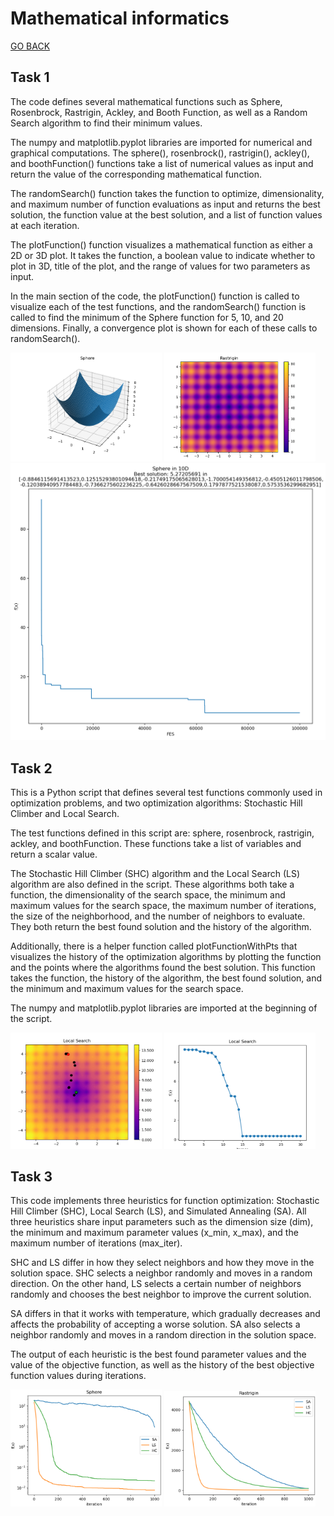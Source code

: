 # Mathematical informatics

[GO BACK](https://github.com/0xMartin/UTB-FAI-programs)

## Task 1
The code defines several mathematical functions such as Sphere, Rosenbrock, Rastrigin, Ackley, and Booth Function, as well as a Random Search algorithm to find their minimum values.

The numpy and matplotlib.pyplot libraries are imported for numerical and graphical computations. The sphere(), rosenbrock(), rastrigin(), ackley(), and boothFunction() functions take a list of numerical values as input and return the value of the corresponding mathematical function.

The randomSearch() function takes the function to optimize, dimensionality, and maximum number of function evaluations as input and returns the best solution, the function value at the best solution, and a list of function values at each iteration.

The plotFunction() function visualizes a mathematical function as either a 2D or 3D plot. It takes the function, a boolean value to indicate whether to plot in 3D, title of the plot, and the range of values for two parameters as input.

In the main section of the code, the plotFunction() function is called to visualize each of the test functions, and the randomSearch() function is called to find the minimum of the Sphere function for 5, 10, and 20 dimensions. Finally, a convergence plot is shown for each of these calls to randomSearch().

<div>
    <img src="./img/task-1/img1.png" width="48%">
    <img src="./img/task-1/img2.png" width="48%">
</div>
<img src="./img/task-1/img3.png">

## Task 2
This is a Python script that defines several test functions commonly used in optimization problems, and two optimization algorithms: Stochastic Hill Climber and Local Search.

The test functions defined in this script are: sphere, rosenbrock, rastrigin, ackley, and boothFunction. These functions take a list of variables and return a scalar value.

The Stochastic Hill Climber (SHC) algorithm and the Local Search (LS) algorithm are also defined in the script. These algorithms both take a function, the dimensionality of the search space, the minimum and maximum values for the search space, the maximum number of iterations, the size of the neighborhood, and the number of neighbors to evaluate. They both return the best found solution and the history of the algorithm.

Additionally, there is a helper function called plotFunctionWithPts that visualizes the history of the optimization algorithms by plotting the function and the points where the algorithms found the best solution. This function takes the function, the history of the algorithm, the best found solution, and the minimum and maximum values for the search space.

The numpy and matplotlib.pyplot libraries are imported at the beginning of the script.

<div>
    <img src="./img/task-2/img1.png" width="48%">
    <img src="./img/task-2/img2.png" width="48%">
</div>

## Task 3
This code implements three heuristics for function optimization: Stochastic Hill Climber (SHC), Local Search (LS), and Simulated Annealing (SA). All three heuristics share input parameters such as the dimension size (dim), the minimum and maximum parameter values (x_min, x_max), and the maximum number of iterations (max_iter).

SHC and LS differ in how they select neighbors and how they move in the solution space. SHC selects a neighbor randomly and moves in a random direction. On the other hand, LS selects a certain number of neighbors randomly and chooses the best neighbor to improve the current solution.

SA differs in that it works with temperature, which gradually decreases and affects the probability of accepting a worse solution. SA also selects a neighbor randomly and moves in a random direction in the solution space.

The output of each heuristic is the best found parameter values and the value of the objective function, as well as the history of the best objective function values during iterations.

<div>
    <img src="./img/task-3/img1.png" width="48%">
    <img src="./img/task-3/img2.png" width="48%">
</div>